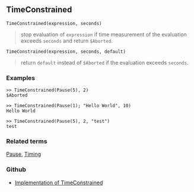 ## TimeConstrained

```
TimeConstrained(expression, seconds)
```

> stop evaluation of `expression` if time measurement of the evaluation exceeds `seconds` and return `$Aborted`.
 
```
TimeConstrained(expression, seconds, default)
```

> return `default` instead of `$Aborted` if the evaluation exceeds `seconds`.

### Examples

```    
>> TimeConstrained(Pause(5), 2)
$Aborted

>> TimeConstrained(Pause(1); "Hello World", 10)
Hello World

>> TimeConstrained(Pause(5), 2, "test")
test
```

### Related terms 
[Pause](Pause.md), [Timing](Timing.md)

### Github

* [Implementation of TimeConstrained](https://github.com/axkr/symja_android_library/blob/master/symja_android_library/matheclipse-core/src/main/java/org/matheclipse/core/builtin/Programming.java#L2802) 
